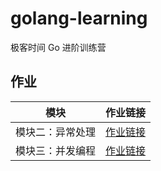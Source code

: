 # golang-learning
极客时间 Go 进阶训练营
## 作业

模块 | 作业链接
--- | ---
模块二：异常处理 | [作业链接](Homework/week2)
模块三：并发编程 | [作业链接](Homework/week3)

